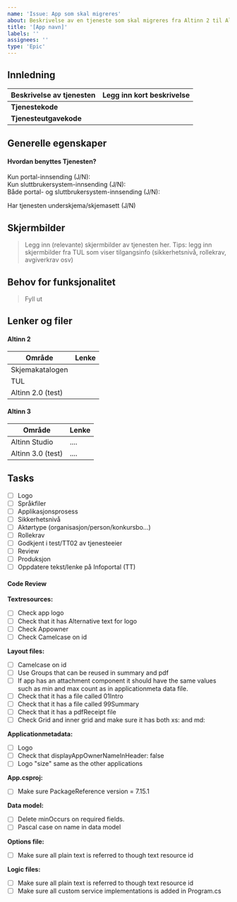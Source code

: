 ```yaml
---
name: 'Issue: App som skal migreres'
about: Beskrivelse av en tjeneste som skal migreres fra Altinn 2 til Altinn 3
title: '[App navn]'
labels: ''
assignees: ''
type: 'Epic'
---
```


## Innledning

| Beskrivelse av tjenesten | Legg inn kort beskrivelse |
| ------------------------ | ------------------------- |
| **Tjenestekode**         |                           |
| **Tjenesteutgavekode**   |                           |

## Generelle egenskaper

#### Hvordan benyttes Tjenesten?

Kun portal-innsending (J/N):  
Kun sluttbrukersystem-innsending (J/N):  
Både portal- og sluttbrukersystem-innsending (J/N):

Har tjenesten underskjema/skjemasett (J/N)

## Skjermbilder

> Legg inn (relevante) skjermbilder av tjenesten her. Tips: legg inn skjermbilder fra TUL som viser tilgangsinfo (sikkerhetsnivå, rollekrav, avgiverkrav osv)

## Behov for funksjonalitet

> Fyll ut

## Lenker og filer

#### Altinn 2

| Område            | Lenke |
| ----------------- | ----- |
| Skjemakatalogen   |       |
| TUL               |       |
| Altinn 2.0 (test) |       |

#### Altinn 3

| Område            | Lenke |
| ----------------- | ----- |
| Altinn Studio     | ....  |
| Altinn 3.0 (test) | ....  |

## Tasks

- [ ] Logo
- [ ] Språkfiler
- [ ] Applikasjonsprosess
- [ ] Sikkerhetsnivå
- [ ] Aktørtype (organisasjon/person/konkursbo...)
- [ ] Rollekrav
- [ ] Godkjent i test/TT02 av tjenesteeier
- [ ] Review
- [ ] Produksjon
- [ ] Oppdatere tekst/lenke på Infoportal (TT)

#### Code Review

**Textresources:**

- [ ] Check app logo
- [ ] Check that it has Alternative text for logo
- [ ] Check Appowner
- [ ] Check Camelcase on id

**Layout files:**

- [ ] Camelcase on id
- [ ] Use Groups that can be reused in summary and pdf
- [ ] If app has an attachment component it should have the same values such as min and max count as in applicationmeta data file.
- [ ] Check that it has a file called 01Intro
- [ ] Check that it has a file called 99Summary
- [ ] Check that it has a pdfReceipt file
- [ ] Check Grid and inner grid and make sure it has both xs: and md:

**Applicationmetadata:**

- [ ] Logo
- [ ] Check that displayAppOwnerNameInHeader: false
- [ ] Logo "size" same as the other applications

**App.csproj:**

- [ ] Make sure PackageReference version = 7.15.1

**Data model:**

- [ ] Delete minOccurs on required fields.
- [ ] Pascal case on name in data model

**Options file:**

- [ ] Make sure all plain text is referred to though text resource id

**Logic files:**

- [ ] Make sure all plain text is referred to though text resource id
- [ ] Make sure all custom service implementations is added in Program.cs
